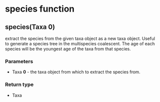 species function
================
species(Taxa **0**)
-------------------

extract the species from the given taxa object as a new taxa object. Useful to generate a species tree in the multispecies coalescent. The age of each species will be the youngest age of the taxa from that species.

### Parameters

- Taxa **0** - the taxa object from which to extract the species from.

### Return type

- Taxa



